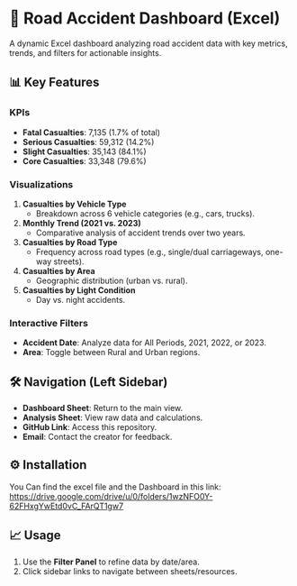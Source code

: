 # 🚗 Road Accident Dashboard (Excel)

A dynamic Excel dashboard analyzing road accident data with key metrics, trends, and filters for actionable insights.

## 📊 **Key Features**
### **KPIs**
- **Fatal Casualties**: 7,135 (1.7% of total)
- **Serious Casualties**: 59,312 (14.2%)
- **Slight Casualties**: 35,143 (84.1%)
- **Core Casualties**: 33,348 (79.6%)

### **Visualizations**
1. **Casualties by Vehicle Type**  
   - Breakdown across 6 vehicle categories (e.g., cars, trucks).
2. **Monthly Trend (2021 vs. 2023)**  
   - Comparative analysis of accident trends over two years.
3. **Casualties by Road Type**  
   - Frequency across road types (e.g., single/dual carriageways, one-way streets).
4. **Casualties by Area**  
   - Geographic distribution (urban vs. rural).
5. **Casualties by Light Condition**  
   - Day vs. night accidents.

### **Interactive Filters**
- **Accident Date**: Analyze data for All Periods, 2021, 2022, or 2023.
- **Area**: Toggle between Rural and Urban regions.

## 🛠️ **Navigation** (Left Sidebar)
- **Dashboard Sheet**: Return to the main view.
- **Analysis Sheet**: View raw data and calculations.
- **GitHub Link**: Access this repository.
- **Email**: Contact the creator for feedback.

## ⚙️ **Installation**
You Can find the excel file and the Dashboard in this link: https://drive.google.com/drive/u/0/folders/1wzNFO0Y-62FHxgYwEtd0vC_FArQT1gw7

## 📈 **Usage**
1. Use the **Filter Panel** to refine data by date/area.
2. Click sidebar links to navigate between sheets/resources.

